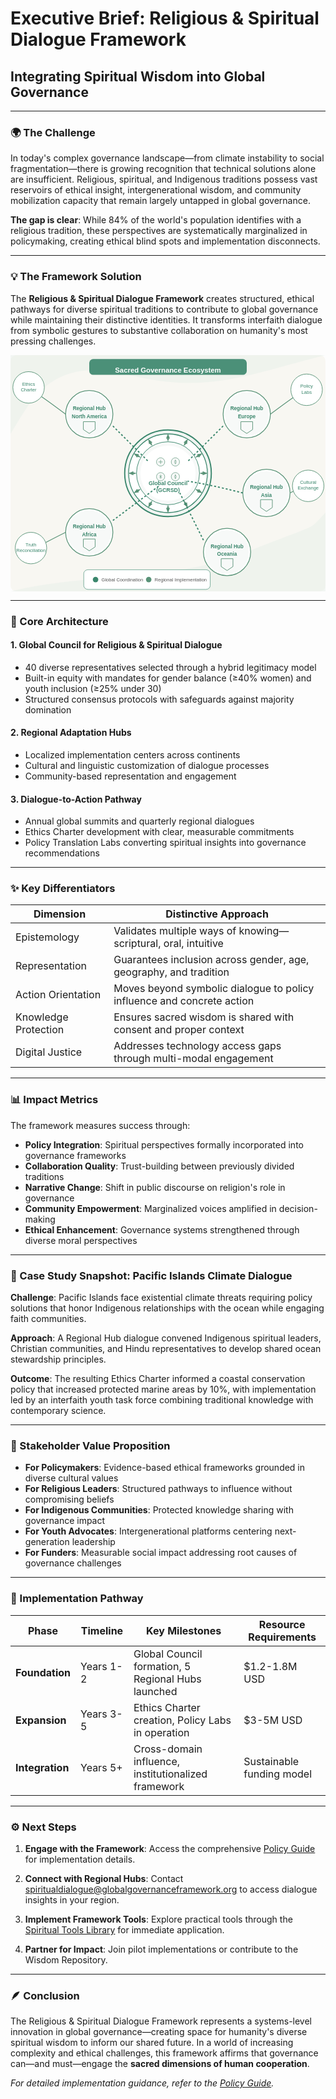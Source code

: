 # **Executive Brief: Religious & Spiritual Dialogue Framework**

## Integrating Spiritual Wisdom into Global Governance

---

### 🌍 The Challenge

In today's complex governance landscape—from climate instability to social fragmentation—there is growing recognition that technical solutions alone are insufficient. Religious, spiritual, and Indigenous traditions possess vast reservoirs of ethical insight, intergenerational wisdom, and community mobilization capacity that remain largely untapped in global governance.

**The gap is clear**: While 84% of the world's population identifies with a religious tradition, these perspectives are systematically marginalized in policymaking, creating ethical blind spots and implementation disconnects.

---

### 💡 The Framework Solution

The **Religious & Spiritual Dialogue Framework** creates structured, ethical pathways for diverse spiritual traditions to contribute to global governance while maintaining their distinctive identities. It transforms interfaith dialogue from symbolic gestures to substantive collaboration on humanity's most pressing challenges.

<div class="svg-container"><img src="data:image/svg+xml;charset=utf-8,%3C%3Fxml%20version%3D%221.0%22%20encoding%3D%22UTF-8%22%20standalone%3D%22no%22%3F%3E%0A%3Csvg%0A%20%20%20viewBox%3D%220%200%20800%20600%22%0A%20%20%20version%3D%221.1%22%0A%20%20%20id%3D%22svg46%22%0A%20%20%20sodipodi%3Adocname%3D%22sacred-governance-ecosystem.svg%22%0A%20%20%20inkscape%3Aversion%3D%221.4%20(e7c3feb100%2C%202024-10-09)%22%0A%20%20%20xmlns%3Ainkscape%3D%22http%3A%2F%2Fwww.inkscape.org%2Fnamespaces%2Finkscape%22%0A%20%20%20xmlns%3Asodipodi%3D%22http%3A%2F%2Fsodipodi.sourceforge.net%2FDTD%2Fsodipodi-0.dtd%22%0A%20%20%20xmlns%3D%22http%3A%2F%2Fwww.w3.org%2F2000%2Fsvg%22%0A%20%20%20xmlns%3Asvg%3D%22http%3A%2F%2Fwww.w3.org%2F2000%2Fsvg%22%3E%0A%20%20%3Cdefs%0A%20%20%20%20%20id%3D%22defs46%22%20%2F%3E%0A%20%20%3Csodipodi%3Anamedview%0A%20%20%20%20%20id%3D%22namedview46%22%0A%20%20%20%20%20pagecolor%3D%22%23ffffff%22%0A%20%20%20%20%20bordercolor%3D%22%23000000%22%0A%20%20%20%20%20borderopacity%3D%220.25%22%0A%20%20%20%20%20inkscape%3Ashowpageshadow%3D%222%22%0A%20%20%20%20%20inkscape%3Apageopacity%3D%220.0%22%0A%20%20%20%20%20inkscape%3Apagecheckerboard%3D%220%22%0A%20%20%20%20%20inkscape%3Adeskcolor%3D%22%23d1d1d1%22%0A%20%20%20%20%20inkscape%3Azoom%3D%221.41%22%0A%20%20%20%20%20inkscape%3Acx%3D%22400.35461%22%0A%20%20%20%20%20inkscape%3Acy%3D%22300%22%0A%20%20%20%20%20inkscape%3Awindow-width%3D%222520%22%0A%20%20%20%20%20inkscape%3Awindow-height%3D%221048%22%0A%20%20%20%20%20inkscape%3Awindow-x%3D%220%22%0A%20%20%20%20%20inkscape%3Awindow-y%3D%220%22%0A%20%20%20%20%20inkscape%3Awindow-maximized%3D%221%22%0A%20%20%20%20%20inkscape%3Acurrent-layer%3D%22svg46%22%20%2F%3E%0A%20%20%3C!--%20Background%20--%3E%0A%20%20%3Crect%0A%20%20%20%20%20width%3D%22800%22%0A%20%20%20%20%20height%3D%22600%22%0A%20%20%20%20%20fill%3D%22%23f8f7f2%22%0A%20%20%20%20%20rx%3D%2215%22%0A%20%20%20%20%20ry%3D%2215%22%0A%20%20%20%20%20id%3D%22rect1%22%20%2F%3E%0A%20%20%3C!--%20Decorative%20background%20elements%20--%3E%0A%20%20%3Cpath%0A%20%20%20%20%20d%3D%22M0%2C600%20C200%2C550%20400%2C580%20600%2C500%20S750%2C450%20800%2C400%20V600%20H0%20Z%22%0A%20%20%20%20%20fill%3D%22%23e7f0ea%22%0A%20%20%20%20%20opacity%3D%220.5%22%0A%20%20%20%20%20id%3D%22path1%22%20%2F%3E%0A%20%20%3Cpath%0A%20%20%20%20%20d%3D%22M800%2C0%20C600%2C50%20500%2C100%20300%2C50%20S50%2C120%200%2C200%20V0%20H800%20Z%22%0A%20%20%20%20%20fill%3D%22%23e7f0ea%22%0A%20%20%20%20%20opacity%3D%220.5%22%0A%20%20%20%20%20id%3D%22path2%22%20%2F%3E%0A%20%20%3C!--%20Central%20Global%20Council%20--%3E%0A%20%20%3Cg%0A%20%20%20%20%20transform%3D%22translate(400%2C%20300)%22%0A%20%20%20%20%20id%3D%22g20%22%3E%0A%20%20%20%20%3C!--%20Outer%20circle%20with%20decorative%20pattern%20--%3E%0A%20%20%20%20%3Ccircle%0A%20%20%20%20%20%20%20cx%3D%220%22%0A%20%20%20%20%20%20%20cy%3D%220%22%0A%20%20%20%20%20%20%20r%3D%22110%22%0A%20%20%20%20%20%20%20fill%3D%22%23f1f5f2%22%0A%20%20%20%20%20%20%20stroke%3D%22%233a866c%22%0A%20%20%20%20%20%20%20stroke-width%3D%223%22%0A%20%20%20%20%20%20%20id%3D%22circle2%22%20%2F%3E%0A%20%20%20%20%3Ccircle%0A%20%20%20%20%20%20%20cx%3D%220%22%0A%20%20%20%20%20%20%20cy%3D%220%22%0A%20%20%20%20%20%20%20r%3D%22100%22%0A%20%20%20%20%20%20%20fill%3D%22%23ffffff%22%0A%20%20%20%20%20%20%20stroke%3D%22%233a866c%22%0A%20%20%20%20%20%20%20stroke-width%3D%222%22%0A%20%20%20%20%20%20%20id%3D%22circle3%22%20%2F%3E%0A%20%20%20%20%3C!--%20Decorative%20elements%20around%20circle%20--%3E%0A%20%20%20%20%3Cg%0A%20%20%20%20%20%20%20id%3D%22decorativeElements%22%3E%0A%20%20%20%20%20%20%3Cpath%0A%20%20%20%20%20%20%20%20%20d%3D%22M0%2C-100%20Q5%2C-90%200%2C-80%20Q-5%2C-90%200%2C-100%22%0A%20%20%20%20%20%20%20%20%20fill%3D%22%235a9378%22%0A%20%20%20%20%20%20%20%20%20id%3D%22path3%22%20%2F%3E%0A%20%20%20%20%20%20%3Cpath%0A%20%20%20%20%20%20%20%20%20d%3D%22M0%2C-100%20L5%2C-88%20L-5%2C-88%20Z%22%0A%20%20%20%20%20%20%20%20%20fill%3D%22%235a9378%22%0A%20%20%20%20%20%20%20%20%20id%3D%22path4%22%20%2F%3E%0A%20%20%20%20%3C%2Fg%3E%0A%20%20%20%20%3C!--%20Repeating%20the%20decorative%20elements%20around%20the%20circle%20--%3E%0A%20%20%20%20%3Cuse%0A%20%20%20%20%20%20%20href%3D%22%23decorativeElements%22%0A%20%20%20%20%20%20%20transform%3D%22rotate(30)%22%0A%20%20%20%20%20%20%20id%3D%22use4%22%20%2F%3E%0A%20%20%20%20%3Cuse%0A%20%20%20%20%20%20%20href%3D%22%23decorativeElements%22%0A%20%20%20%20%20%20%20transform%3D%22rotate(60)%22%0A%20%20%20%20%20%20%20id%3D%22use5%22%20%2F%3E%0A%20%20%20%20%3Cuse%0A%20%20%20%20%20%20%20href%3D%22%23decorativeElements%22%0A%20%20%20%20%20%20%20transform%3D%22rotate(90)%22%0A%20%20%20%20%20%20%20id%3D%22use6%22%20%2F%3E%0A%20%20%20%20%3Cuse%0A%20%20%20%20%20%20%20href%3D%22%23decorativeElements%22%0A%20%20%20%20%20%20%20transform%3D%22rotate(120)%22%0A%20%20%20%20%20%20%20id%3D%22use7%22%20%2F%3E%0A%20%20%20%20%3Cuse%0A%20%20%20%20%20%20%20href%3D%22%23decorativeElements%22%0A%20%20%20%20%20%20%20transform%3D%22rotate(150)%22%0A%20%20%20%20%20%20%20id%3D%22use8%22%20%2F%3E%0A%20%20%20%20%3Cuse%0A%20%20%20%20%20%20%20href%3D%22%23decorativeElements%22%0A%20%20%20%20%20%20%20transform%3D%22rotate(180)%22%0A%20%20%20%20%20%20%20id%3D%22use9%22%20%2F%3E%0A%20%20%20%20%3Cuse%0A%20%20%20%20%20%20%20href%3D%22%23decorativeElements%22%0A%20%20%20%20%20%20%20transform%3D%22rotate(210)%22%0A%20%20%20%20%20%20%20id%3D%22use10%22%20%2F%3E%0A%20%20%20%20%3Cuse%0A%20%20%20%20%20%20%20href%3D%22%23decorativeElements%22%0A%20%20%20%20%20%20%20transform%3D%22rotate(240)%22%0A%20%20%20%20%20%20%20id%3D%22use11%22%20%2F%3E%0A%20%20%20%20%3Cuse%0A%20%20%20%20%20%20%20href%3D%22%23decorativeElements%22%0A%20%20%20%20%20%20%20transform%3D%22rotate(270)%22%0A%20%20%20%20%20%20%20id%3D%22use12%22%20%2F%3E%0A%20%20%20%20%3Cuse%0A%20%20%20%20%20%20%20href%3D%22%23decorativeElements%22%0A%20%20%20%20%20%20%20transform%3D%22rotate(300)%22%0A%20%20%20%20%20%20%20id%3D%22use13%22%20%2F%3E%0A%20%20%20%20%3Cuse%0A%20%20%20%20%20%20%20href%3D%22%23decorativeElements%22%0A%20%20%20%20%20%20%20transform%3D%22rotate(330)%22%0A%20%20%20%20%20%20%20id%3D%22use14%22%20%2F%3E%0A%20%20%20%20%3C!--%20Inner%20content%20--%3E%0A%20%20%20%20%3Ccircle%0A%20%20%20%20%20%20%20cx%3D%220%22%0A%20%20%20%20%20%20%20cy%3D%220%22%0A%20%20%20%20%20%20%20r%3D%2280%22%0A%20%20%20%20%20%20%20fill%3D%22%23f7f9f8%22%0A%20%20%20%20%20%20%20stroke%3D%22%233a866c%22%0A%20%20%20%20%20%20%20stroke-width%3D%221.5%22%0A%20%20%20%20%20%20%20id%3D%22circle14%22%20%2F%3E%0A%20%20%20%20%3Ccircle%0A%20%20%20%20%20%20%20cx%3D%220%22%0A%20%20%20%20%20%20%20cy%3D%220%22%0A%20%20%20%20%20%20%20r%3D%2270%22%0A%20%20%20%20%20%20%20fill%3D%22%23ffffff%22%0A%20%20%20%20%20%20%20id%3D%22circle15%22%20%2F%3E%0A%20%20%20%20%3C!--%20Symbolic%20icons%20for%20different%20traditions%20within%20central%20circle%20--%3E%0A%20%20%20%20%3Cg%0A%20%20%20%20%20%20%20transform%3D%22translate(0%2C%20-10)%20scale(0.75)%22%0A%20%20%20%20%20%20%20id%3D%22g19%22%3E%0A%20%20%20%20%20%20%3C!--%20Dharmic%20symbol%20--%3E%0A%20%20%20%20%20%20%3Ccircle%0A%20%20%20%20%20%20%20%20%20cx%3D%22-25%22%0A%20%20%20%20%20%20%20%20%20cy%3D%22-25%22%0A%20%20%20%20%20%20%20%20%20r%3D%2214%22%0A%20%20%20%20%20%20%20%20%20fill%3D%22%23f7f9f8%22%0A%20%20%20%20%20%20%20%20%20stroke%3D%22%235a9378%22%0A%20%20%20%20%20%20%20%20%20stroke-width%3D%221.5%22%0A%20%20%20%20%20%20%20%20%20id%3D%22circle16%22%20%2F%3E%0A%20%20%20%20%20%20%3Cpath%0A%20%20%20%20%20%20%20%20%20d%3D%22M-25%2C-32%20L-25%2C-18%20M-32%2C-25%20L-18%2C-25%22%0A%20%20%20%20%20%20%20%20%20stroke%3D%22%235a9378%22%0A%20%20%20%20%20%20%20%20%20stroke-width%3D%221.5%22%0A%20%20%20%20%20%20%20%20%20id%3D%22path16%22%20%2F%3E%0A%20%20%20%20%20%20%3C!--%20Abrahamic%20symbol%20--%3E%0A%20%20%20%20%20%20%3Ccircle%0A%20%20%20%20%20%20%20%20%20cx%3D%2225%22%0A%20%20%20%20%20%20%20%20%20cy%3D%22-25%22%0A%20%20%20%20%20%20%20%20%20r%3D%2214%22%0A%20%20%20%20%20%20%20%20%20fill%3D%22%23f7f9f8%22%0A%20%20%20%20%20%20%20%20%20stroke%3D%22%235a9378%22%0A%20%20%20%20%20%20%20%20%20stroke-width%3D%221.5%22%0A%20%20%20%20%20%20%20%20%20id%3D%22circle17%22%20%2F%3E%0A%20%20%20%20%20%20%3Cpath%0A%20%20%20%20%20%20%20%20%20d%3D%22M25%2C-32%20C28%2C-28%2028%2C-22%2025%2C-18%20C22%2C-22%2022%2C-28%2025%2C-32%22%0A%20%20%20%20%20%20%20%20%20stroke%3D%22%235a9378%22%0A%20%20%20%20%20%20%20%20%20stroke-width%3D%221.5%22%0A%20%20%20%20%20%20%20%20%20fill%3D%22none%22%0A%20%20%20%20%20%20%20%20%20id%3D%22path17%22%20%2F%3E%0A%20%20%20%20%20%20%3C!--%20Indigenous%20symbol%20--%3E%0A%20%20%20%20%20%20%3Ccircle%0A%20%20%20%20%20%20%20%20%20cx%3D%22-25%22%0A%20%20%20%20%20%20%20%20%20cy%3D%2225%22%0A%20%20%20%20%20%20%20%20%20r%3D%2214%22%0A%20%20%20%20%20%20%20%20%20fill%3D%22%23f7f9f8%22%0A%20%20%20%20%20%20%20%20%20stroke%3D%22%235a9378%22%0A%20%20%20%20%20%20%20%20%20stroke-width%3D%221.5%22%0A%20%20%20%20%20%20%20%20%20id%3D%22circle18%22%20%2F%3E%0A%20%20%20%20%20%20%3Cpath%0A%20%20%20%20%20%20%20%20%20d%3D%22M-25%2C18%20L-25%2C32%20M-29%2C21%20L-21%2C29%20M-29%2C29%20L-21%2C21%22%0A%20%20%20%20%20%20%20%20%20stroke%3D%22%235a9378%22%0A%20%20%20%20%20%20%20%20%20stroke-width%3D%221.5%22%0A%20%20%20%20%20%20%20%20%20id%3D%22path18%22%20%2F%3E%0A%20%20%20%20%20%20%3C!--%20Humanist%20symbol%20--%3E%0A%20%20%20%20%20%20%3Ccircle%0A%20%20%20%20%20%20%20%20%20cx%3D%2225%22%0A%20%20%20%20%20%20%20%20%20cy%3D%2225%22%0A%20%20%20%20%20%20%20%20%20r%3D%2214%22%0A%20%20%20%20%20%20%20%20%20fill%3D%22%23f7f9f8%22%0A%20%20%20%20%20%20%20%20%20stroke%3D%22%235a9378%22%0A%20%20%20%20%20%20%20%20%20stroke-width%3D%221.5%22%0A%20%20%20%20%20%20%20%20%20id%3D%22circle19%22%20%2F%3E%0A%20%20%20%20%20%20%3Cpath%0A%20%20%20%20%20%20%20%20%20d%3D%22M25%2C18%20Q30%2C25%2025%2C32%20Q20%2C25%2025%2C18%22%0A%20%20%20%20%20%20%20%20%20stroke%3D%22%235a9378%22%0A%20%20%20%20%20%20%20%20%20stroke-width%3D%221.5%22%0A%20%20%20%20%20%20%20%20%20fill%3D%22none%22%0A%20%20%20%20%20%20%20%20%20id%3D%22path19%22%20%2F%3E%0A%20%20%20%20%3C%2Fg%3E%0A%20%20%20%20%3C!--%20Text%20for%20Global%20Council%20--%3E%0A%20%20%20%20%3Ctext%0A%20%20%20%20%20%20%20y%3D%2230%22%0A%20%20%20%20%20%20%20text-anchor%3D%22middle%22%0A%20%20%20%20%20%20%20font-family%3D%22Arial%2C%20sans-serif%22%0A%20%20%20%20%20%20%20font-size%3D%2214%22%0A%20%20%20%20%20%20%20font-weight%3D%22bold%22%0A%20%20%20%20%20%20%20fill%3D%22%233a866c%22%0A%20%20%20%20%20%20%20id%3D%22text19%22%3EGlobal%20Council%3C%2Ftext%3E%0A%20%20%20%20%3Ctext%0A%20%20%20%20%20%20%20y%3D%2248%22%0A%20%20%20%20%20%20%20text-anchor%3D%22middle%22%0A%20%20%20%20%20%20%20font-family%3D%22Arial%2C%20sans-serif%22%0A%20%20%20%20%20%20%20font-size%3D%2214%22%0A%20%20%20%20%20%20%20font-weight%3D%22bold%22%0A%20%20%20%20%20%20%20fill%3D%22%233a866c%22%0A%20%20%20%20%20%20%20id%3D%22text20%22%3E(GCRSD)%3C%2Ftext%3E%0A%20%20%3C%2Fg%3E%0A%20%20%3C!--%20North%20America%20Regional%20Hub%20--%3E%0A%20%20%3Ccircle%0A%20%20%20%20%20cx%3D%22200%22%0A%20%20%20%20%20cy%3D%22150%22%0A%20%20%20%20%20r%3D%2260%22%0A%20%20%20%20%20fill%3D%22%23ffffff%22%0A%20%20%20%20%20stroke%3D%22%235a9378%22%0A%20%20%20%20%20stroke-width%3D%222%22%0A%20%20%20%20%20id%3D%22circle20%22%20%2F%3E%0A%20%20%3Ccircle%0A%20%20%20%20%20cx%3D%22200%22%0A%20%20%20%20%20cy%3D%22150%22%0A%20%20%20%20%20r%3D%2255%22%0A%20%20%20%20%20fill%3D%22%23f7f9f8%22%0A%20%20%20%20%20id%3D%22circle21%22%20%2F%3E%0A%20%20%3Ctext%0A%20%20%20%20%20x%3D%22200%22%0A%20%20%20%20%20y%3D%22150%22%0A%20%20%20%20%20text-anchor%3D%22middle%22%0A%20%20%20%20%20font-family%3D%22Arial%2C%20sans-serif%22%0A%20%20%20%20%20font-weight%3D%22bold%22%0A%20%20%20%20%20fill%3D%22%233a866c%22%0A%20%20%20%20%20id%3D%22text22%22%3E%3Ctspan%0A%20%20%20%20%20%20%20x%3D%22200%22%0A%20%20%20%20%20%20%20y%3D%22140%22%0A%20%20%20%20%20%20%20font-size%3D%2213px%22%0A%20%20%20%20%20%20%20id%3D%22tspan21%22%3ERegional%20Hub%3C%2Ftspan%3E%3Ctspan%0A%20%20%20%20%20%20%20x%3D%22200%22%0A%20%20%20%20%20%20%20y%3D%22160%22%0A%20%20%20%20%20%20%20font-size%3D%2213px%22%0A%20%20%20%20%20%20%20id%3D%22tspan22%22%3ENorth%20America%3C%2Ftspan%3E%3C%2Ftext%3E%0A%20%20%3Cpath%0A%20%20%20%20%20d%3D%22m%20185%2C189%2015%2C10%2015%2C-10%20v%20-20%20h%20-30%20z%22%0A%20%20%20%20%20fill%3D%22none%22%0A%20%20%20%20%20stroke%3D%22%235a9378%22%0A%20%20%20%20%20stroke-width%3D%221.5%22%0A%20%20%20%20%20id%3D%22path22%22%20%2F%3E%0A%20%20%3C!--%20Europe%20Regional%20Hub%20--%3E%0A%20%20%3Ccircle%0A%20%20%20%20%20cx%3D%22600%22%0A%20%20%20%20%20cy%3D%22150%22%0A%20%20%20%20%20r%3D%2260%22%0A%20%20%20%20%20fill%3D%22%23ffffff%22%0A%20%20%20%20%20stroke%3D%22%235a9378%22%0A%20%20%20%20%20stroke-width%3D%222%22%0A%20%20%20%20%20id%3D%22circle22%22%20%2F%3E%0A%20%20%3Ccircle%0A%20%20%20%20%20cx%3D%22600%22%0A%20%20%20%20%20cy%3D%22150%22%0A%20%20%20%20%20r%3D%2255%22%0A%20%20%20%20%20fill%3D%22%23f7f9f8%22%0A%20%20%20%20%20id%3D%22circle23%22%20%2F%3E%0A%20%20%3Ctext%0A%20%20%20%20%20x%3D%22600%22%0A%20%20%20%20%20y%3D%22150%22%0A%20%20%20%20%20text-anchor%3D%22middle%22%0A%20%20%20%20%20font-family%3D%22Arial%2C%20sans-serif%22%0A%20%20%20%20%20font-weight%3D%22bold%22%0A%20%20%20%20%20fill%3D%22%233a866c%22%0A%20%20%20%20%20id%3D%22text24%22%3E%3Ctspan%0A%20%20%20%20%20%20%20x%3D%22600%22%0A%20%20%20%20%20%20%20y%3D%22140%22%0A%20%20%20%20%20%20%20font-size%3D%2213px%22%0A%20%20%20%20%20%20%20id%3D%22tspan23%22%3ERegional%20Hub%3C%2Ftspan%3E%3Ctspan%0A%20%20%20%20%20%20%20x%3D%22600%22%0A%20%20%20%20%20%20%20y%3D%22160%22%0A%20%20%20%20%20%20%20font-size%3D%2213px%22%0A%20%20%20%20%20%20%20id%3D%22tspan24%22%3EEurope%3C%2Ftspan%3E%3C%2Ftext%3E%0A%20%20%3Cpath%0A%20%20%20%20%20d%3D%22m%20585%2C189%2015%2C10%2015%2C-10%20v%20-20%20h%20-30%20z%22%0A%20%20%20%20%20fill%3D%22none%22%0A%20%20%20%20%20stroke%3D%22%235a9378%22%0A%20%20%20%20%20stroke-width%3D%221.5%22%0A%20%20%20%20%20id%3D%22path24%22%20%2F%3E%0A%20%20%3C!--%20Asia%20Regional%20Hub%20--%3E%0A%20%20%3Ccircle%0A%20%20%20%20%20cx%3D%22650%22%0A%20%20%20%20%20cy%3D%22350%22%0A%20%20%20%20%20r%3D%2260%22%0A%20%20%20%20%20fill%3D%22%23ffffff%22%0A%20%20%20%20%20stroke%3D%22%235a9378%22%0A%20%20%20%20%20stroke-width%3D%222%22%0A%20%20%20%20%20id%3D%22circle24%22%20%2F%3E%0A%20%20%3Ccircle%0A%20%20%20%20%20cx%3D%22650%22%0A%20%20%20%20%20cy%3D%22350%22%0A%20%20%20%20%20r%3D%2255%22%0A%20%20%20%20%20fill%3D%22%23f7f9f8%22%0A%20%20%20%20%20id%3D%22circle25%22%20%2F%3E%0A%20%20%3Ctext%0A%20%20%20%20%20x%3D%22650%22%0A%20%20%20%20%20y%3D%22350%22%0A%20%20%20%20%20text-anchor%3D%22middle%22%0A%20%20%20%20%20font-family%3D%22Arial%2C%20sans-serif%22%0A%20%20%20%20%20font-weight%3D%22bold%22%0A%20%20%20%20%20fill%3D%22%233a866c%22%0A%20%20%20%20%20id%3D%22text26%22%3E%3Ctspan%0A%20%20%20%20%20%20%20x%3D%22650%22%0A%20%20%20%20%20%20%20y%3D%22340%22%0A%20%20%20%20%20%20%20font-size%3D%2213px%22%0A%20%20%20%20%20%20%20id%3D%22tspan25%22%3ERegional%20Hub%3C%2Ftspan%3E%3Ctspan%0A%20%20%20%20%20%20%20x%3D%22650%22%0A%20%20%20%20%20%20%20y%3D%22360%22%0A%20%20%20%20%20%20%20font-size%3D%2213px%22%0A%20%20%20%20%20%20%20id%3D%22tspan26%22%3EAsia%3C%2Ftspan%3E%3C%2Ftext%3E%0A%20%20%3Cpath%0A%20%20%20%20%20d%3D%22m%20635%2C387%2015%2C10%2015%2C-10%20v%20-20%20h%20-30%20z%22%0A%20%20%20%20%20fill%3D%22none%22%0A%20%20%20%20%20stroke%3D%22%235a9378%22%0A%20%20%20%20%20stroke-width%3D%221.5%22%0A%20%20%20%20%20id%3D%22path26%22%20%2F%3E%0A%20%20%3C!--%20Africa%20Regional%20Hub%20--%3E%0A%20%20%3Ccircle%0A%20%20%20%20%20cx%3D%22200%22%0A%20%20%20%20%20cy%3D%22450%22%0A%20%20%20%20%20r%3D%2260%22%0A%20%20%20%20%20fill%3D%22%23ffffff%22%0A%20%20%20%20%20stroke%3D%22%235a9378%22%0A%20%20%20%20%20stroke-width%3D%222%22%0A%20%20%20%20%20id%3D%22circle26%22%20%2F%3E%0A%20%20%3Ccircle%0A%20%20%20%20%20cx%3D%22200%22%0A%20%20%20%20%20cy%3D%22450%22%0A%20%20%20%20%20r%3D%2255%22%0A%20%20%20%20%20fill%3D%22%23f7f9f8%22%0A%20%20%20%20%20id%3D%22circle27%22%20%2F%3E%0A%20%20%3Ctext%0A%20%20%20%20%20x%3D%22200%22%0A%20%20%20%20%20y%3D%22450%22%0A%20%20%20%20%20text-anchor%3D%22middle%22%0A%20%20%20%20%20font-family%3D%22Arial%2C%20sans-serif%22%0A%20%20%20%20%20font-weight%3D%22bold%22%0A%20%20%20%20%20fill%3D%22%233a866c%22%0A%20%20%20%20%20id%3D%22text28%22%3E%3Ctspan%0A%20%20%20%20%20%20%20x%3D%22200%22%0A%20%20%20%20%20%20%20y%3D%22440%22%0A%20%20%20%20%20%20%20font-size%3D%2213px%22%0A%20%20%20%20%20%20%20id%3D%22tspan27%22%3ERegional%20Hub%3C%2Ftspan%3E%3Ctspan%0A%20%20%20%20%20%20%20x%3D%22200%22%0A%20%20%20%20%20%20%20y%3D%22460%22%0A%20%20%20%20%20%20%20font-size%3D%2213px%22%0A%20%20%20%20%20%20%20id%3D%22tspan28%22%3EAfrica%3C%2Ftspan%3E%3C%2Ftext%3E%0A%20%20%3Cpath%0A%20%20%20%20%20d%3D%22m%20185%2C487%2015%2C10%2015%2C-10%20v%20-20%20h%20-30%20z%22%0A%20%20%20%20%20fill%3D%22none%22%0A%20%20%20%20%20stroke%3D%22%235a9378%22%0A%20%20%20%20%20stroke-width%3D%221.5%22%0A%20%20%20%20%20id%3D%22path28%22%20%2F%3E%0A%20%20%3C!--%20Oceania%20Regional%20Hub%20--%3E%0A%20%20%3Ccircle%0A%20%20%20%20%20cx%3D%22550%22%0A%20%20%20%20%20cy%3D%22500%22%0A%20%20%20%20%20r%3D%2260%22%0A%20%20%20%20%20fill%3D%22%23ffffff%22%0A%20%20%20%20%20stroke%3D%22%235a9378%22%0A%20%20%20%20%20stroke-width%3D%222%22%0A%20%20%20%20%20id%3D%22circle28%22%20%2F%3E%0A%20%20%3Ccircle%0A%20%20%20%20%20cx%3D%22550%22%0A%20%20%20%20%20cy%3D%22500%22%0A%20%20%20%20%20r%3D%2255%22%0A%20%20%20%20%20fill%3D%22%23f7f9f8%22%0A%20%20%20%20%20id%3D%22circle29%22%20%2F%3E%0A%20%20%3Ctext%0A%20%20%20%20%20x%3D%22550%22%0A%20%20%20%20%20y%3D%22500%22%0A%20%20%20%20%20text-anchor%3D%22middle%22%0A%20%20%20%20%20font-family%3D%22Arial%2C%20sans-serif%22%0A%20%20%20%20%20font-weight%3D%22bold%22%0A%20%20%20%20%20fill%3D%22%233a866c%22%0A%20%20%20%20%20id%3D%22text30%22%3E%3Ctspan%0A%20%20%20%20%20%20%20x%3D%22550%22%0A%20%20%20%20%20%20%20y%3D%22490%22%0A%20%20%20%20%20%20%20font-size%3D%2213px%22%0A%20%20%20%20%20%20%20id%3D%22tspan29%22%3ERegional%20Hub%3C%2Ftspan%3E%3Ctspan%0A%20%20%20%20%20%20%20x%3D%22550%22%0A%20%20%20%20%20%20%20y%3D%22510%22%0A%20%20%20%20%20%20%20font-size%3D%2213px%22%0A%20%20%20%20%20%20%20id%3D%22tspan30%22%3EOceania%3C%2Ftspan%3E%3C%2Ftext%3E%0A%20%20%3Cpath%0A%20%20%20%20%20d%3D%22m%20535%2C537%2015%2C10%2015%2C-10%20v%20-20%20h%20-30%20z%22%0A%20%20%20%20%20fill%3D%22none%22%0A%20%20%20%20%20stroke%3D%22%235a9378%22%0A%20%20%20%20%20stroke-width%3D%221.5%22%0A%20%20%20%20%20id%3D%22path30%22%20%2F%3E%0A%20%20%3C!--%20Connecting%20paths%20between%20Global%20Council%20and%20Regional%20Hubs%20--%3E%0A%20%20%3Cpath%0A%20%20%20%20%20d%3D%22M260%2C180%20C290%2C210%20320%2C240%20350%2C270%22%0A%20%20%20%20%20stroke%3D%22%233a866c%22%0A%20%20%20%20%20stroke-width%3D%223%22%0A%20%20%20%20%20stroke-dasharray%3D%225%2C5%22%0A%20%20%20%20%20fill%3D%22none%22%0A%20%20%20%20%20id%3D%22path31%22%20%2F%3E%0A%20%20%3Cpath%0A%20%20%20%20%20d%3D%22M540%2C180%20C510%2C210%20480%2C240%20450%2C270%22%0A%20%20%20%20%20stroke%3D%22%233a866c%22%0A%20%20%20%20%20stroke-width%3D%223%22%0A%20%20%20%20%20stroke-dasharray%3D%225%2C5%22%0A%20%20%20%20%20fill%3D%22none%22%0A%20%20%20%20%20id%3D%22path32%22%20%2F%3E%0A%20%20%3Cpath%0A%20%20%20%20%20d%3D%22M590%2C350%20C550%2C340%20510%2C330%20450%2C320%22%0A%20%20%20%20%20stroke%3D%22%233a866c%22%0A%20%20%20%20%20stroke-width%3D%223%22%0A%20%20%20%20%20stroke-dasharray%3D%225%2C5%22%0A%20%20%20%20%20fill%3D%22none%22%0A%20%20%20%20%20id%3D%22path33%22%20%2F%3E%0A%20%20%3Cpath%0A%20%20%20%20%20d%3D%22M260%2C420%20C300%2C390%20340%2C360%20380%2C330%22%0A%20%20%20%20%20stroke%3D%22%233a866c%22%0A%20%20%20%20%20stroke-width%3D%223%22%0A%20%20%20%20%20stroke-dasharray%3D%225%2C5%22%0A%20%20%20%20%20fill%3D%22none%22%0A%20%20%20%20%20id%3D%22path34%22%20%2F%3E%0A%20%20%3Cpath%0A%20%20%20%20%20d%3D%22M490%2C470%20C470%2C430%20450%2C390%20430%2C350%22%0A%20%20%20%20%20stroke%3D%22%233a866c%22%0A%20%20%20%20%20stroke-width%3D%223%22%0A%20%20%20%20%20stroke-dasharray%3D%225%2C5%22%0A%20%20%20%20%20fill%3D%22none%22%0A%20%20%20%20%20id%3D%22path35%22%20%2F%3E%0A%20%20%3C!--%20Action%20Pathways%20Radiating%20Outward%20--%3E%0A%20%20%3C!--%20Path%20from%20North%20America%20hub%20to%20%22Ethics%20Charter%22%20--%3E%0A%20%20%3Cpath%0A%20%20%20%20%20d%3D%22M140%2C150%20C100%2C120%2060%2C90%2020%2C70%22%0A%20%20%20%20%20stroke%3D%22%235a9378%22%0A%20%20%20%20%20stroke-width%3D%222%22%0A%20%20%20%20%20fill%3D%22none%22%0A%20%20%20%20%20id%3D%22path36%22%20%2F%3E%0A%20%20%3Ccircle%0A%20%20%20%20%20cx%3D%2246%22%0A%20%20%20%20%20cy%3D%2282%22%0A%20%20%20%20%20r%3D%2240%22%0A%20%20%20%20%20fill%3D%22%23ffffff%22%0A%20%20%20%20%20stroke%3D%22%235a9378%22%0A%20%20%20%20%20stroke-width%3D%221.5%22%0A%20%20%20%20%20id%3D%22circle36%22%20%2F%3E%0A%20%20%3Ctext%0A%20%20%20%20%20x%3D%2246%22%0A%20%20%20%20%20y%3D%2282%22%0A%20%20%20%20%20text-anchor%3D%22middle%22%0A%20%20%20%20%20font-family%3D%22Arial%2C%20sans-serif%22%0A%20%20%20%20%20font-size%3D%2212px%22%0A%20%20%20%20%20fill%3D%22%233a866c%22%0A%20%20%20%20%20id%3D%22text37%22%3E%3Ctspan%0A%20%20%20%20%20%20%20x%3D%2246%22%0A%20%20%20%20%20%20%20y%3D%2277%22%0A%20%20%20%20%20%20%20id%3D%22tspan36%22%3EEthics%3C%2Ftspan%3E%3Ctspan%0A%20%20%20%20%20%20%20x%3D%2246%22%0A%20%20%20%20%20%20%20y%3D%2292%22%0A%20%20%20%20%20%20%20id%3D%22tspan37%22%3ECharter%3C%2Ftspan%3E%3C%2Ftext%3E%0A%20%20%3C!--%20Path%20from%20Europe%20hub%20to%20%22Policy%20Labs%22%20--%3E%0A%20%20%3Cpath%0A%20%20%20%20%20d%3D%22M660%2C150%20C700%2C120%20740%2C90%20780%2C70%22%0A%20%20%20%20%20stroke%3D%22%235a9378%22%0A%20%20%20%20%20stroke-width%3D%222%22%0A%20%20%20%20%20fill%3D%22none%22%0A%20%20%20%20%20id%3D%22path37%22%20%2F%3E%0A%20%20%3Ccircle%0A%20%20%20%20%20cx%3D%22752%22%0A%20%20%20%20%20cy%3D%2288%22%0A%20%20%20%20%20r%3D%2240%22%0A%20%20%20%20%20fill%3D%22%23ffffff%22%0A%20%20%20%20%20stroke%3D%22%235a9378%22%0A%20%20%20%20%20stroke-width%3D%221.5%22%0A%20%20%20%20%20id%3D%22circle37%22%20%2F%3E%0A%20%20%3Ctext%0A%20%20%20%20%20x%3D%22752%22%0A%20%20%20%20%20y%3D%2288%22%0A%20%20%20%20%20text-anchor%3D%22middle%22%0A%20%20%20%20%20font-family%3D%22Arial%2C%20sans-serif%22%0A%20%20%20%20%20font-size%3D%2212px%22%0A%20%20%20%20%20fill%3D%22%233a866c%22%0A%20%20%20%20%20id%3D%22text39%22%3E%3Ctspan%0A%20%20%20%20%20%20%20x%3D%22752%22%0A%20%20%20%20%20%20%20y%3D%2283%22%0A%20%20%20%20%20%20%20id%3D%22tspan38%22%3EPolicy%3C%2Ftspan%3E%3Ctspan%0A%20%20%20%20%20%20%20x%3D%22752%22%0A%20%20%20%20%20%20%20y%3D%2298%22%0A%20%20%20%20%20%20%20id%3D%22tspan39%22%3ELabs%3C%2Ftspan%3E%3C%2Ftext%3E%0A%20%20%3C!--%20Path%20from%20Asia%20hub%20to%20%22Cultural%20Exchange%22%20--%3E%0A%20%20%3Cpath%0A%20%20%20%20%20d%3D%22M710%2C350%20C730%2C340%20750%2C330%20770%2C320%22%0A%20%20%20%20%20stroke%3D%22%235a9378%22%0A%20%20%20%20%20stroke-width%3D%222%22%0A%20%20%20%20%20fill%3D%22none%22%0A%20%20%20%20%20id%3D%22path39%22%20%2F%3E%0A%20%20%3Ccircle%0A%20%20%20%20%20cx%3D%22756%22%0A%20%20%20%20%20cy%3D%22332%22%0A%20%20%20%20%20r%3D%2240%22%0A%20%20%20%20%20fill%3D%22%23ffffff%22%0A%20%20%20%20%20stroke%3D%22%235a9378%22%0A%20%20%20%20%20stroke-width%3D%221.5%22%0A%20%20%20%20%20id%3D%22circle39%22%20%2F%3E%0A%20%20%3Ctext%0A%20%20%20%20%20x%3D%22756%22%0A%20%20%20%20%20y%3D%22332%22%0A%20%20%20%20%20text-anchor%3D%22middle%22%0A%20%20%20%20%20font-family%3D%22Arial%2C%20sans-serif%22%0A%20%20%20%20%20font-size%3D%2212px%22%0A%20%20%20%20%20fill%3D%22%233a866c%22%0A%20%20%20%20%20id%3D%22text41%22%3E%3Ctspan%0A%20%20%20%20%20%20%20x%3D%22756%22%0A%20%20%20%20%20%20%20y%3D%22327%22%0A%20%20%20%20%20%20%20id%3D%22tspan40%22%3ECultural%3C%2Ftspan%3E%3Ctspan%0A%20%20%20%20%20%20%20x%3D%22756%22%0A%20%20%20%20%20%20%20y%3D%22342%22%0A%20%20%20%20%20%20%20id%3D%22tspan41%22%3EExchange%3C%2Ftspan%3E%3C%2Ftext%3E%0A%20%20%3C!--%20Path%20from%20Africa%20hub%20to%20%22Reconciliation%22%20--%3E%0A%20%20%3Cpath%0A%20%20%20%20%20d%3D%22M140%2C450%20C100%2C470%2060%2C490%2030%2C510%22%0A%20%20%20%20%20stroke%3D%22%235a9378%22%0A%20%20%20%20%20stroke-width%3D%222%22%0A%20%20%20%20%20fill%3D%22none%22%0A%20%20%20%20%20id%3D%22path41%22%20%2F%3E%0A%20%20%3Ccircle%0A%20%20%20%20%20cx%3D%2252%22%0A%20%20%20%20%20cy%3D%22490%22%0A%20%20%20%20%20r%3D%2240%22%0A%20%20%20%20%20fill%3D%22%23ffffff%22%0A%20%20%20%20%20stroke%3D%22%235a9378%22%0A%20%20%20%20%20stroke-width%3D%221.5%22%0A%20%20%20%20%20id%3D%22circle41%22%20%2F%3E%0A%20%20%3Ctext%0A%20%20%20%20%20x%3D%2252%22%0A%20%20%20%20%20y%3D%22490%22%0A%20%20%20%20%20text-anchor%3D%22middle%22%0A%20%20%20%20%20font-family%3D%22Arial%2C%20sans-serif%22%0A%20%20%20%20%20font-size%3D%2212px%22%0A%20%20%20%20%20fill%3D%22%233a866c%22%0A%20%20%20%20%20id%3D%22text43%22%3E%3Ctspan%0A%20%20%20%20%20%20%20x%3D%2252%22%0A%20%20%20%20%20%20%20y%3D%22485%22%0A%20%20%20%20%20%20%20id%3D%22tspan42%22%3ETruth%3C%2Ftspan%3E%3Ctspan%0A%20%20%20%20%20%20%20x%3D%2252%22%0A%20%20%20%20%20%20%20y%3D%22500%22%0A%20%20%20%20%20%20%20id%3D%22tspan43%22%3EReconciliation%3C%2Ftspan%3E%3C%2Ftext%3E%0A%20%20%3C!--%20Legend%20--%3E%0A%20%20%3Crect%0A%20%20%20%20%20x%3D%22186.01723%22%0A%20%20%20%20%20y%3D%22545.01721%22%0A%20%20%20%20%20width%3D%22321.24216%22%0A%20%20%20%20%20height%3D%2249.965557%22%0A%20%20%20%20%20rx%3D%2210.708072%22%0A%20%20%20%20%20ry%3D%229.9931116%22%0A%20%20%20%20%20fill%3D%22%23ffffff%22%0A%20%20%20%20%20stroke%3D%22%233a866c%22%0A%20%20%20%20%20stroke-width%3D%221.03444%22%0A%20%20%20%20%20id%3D%22rect43%22%20%2F%3E%0A%20%20%3Ccircle%0A%20%20%20%20%20cx%3D%22216%22%0A%20%20%20%20%20cy%3D%22570%22%0A%20%20%20%20%20r%3D%227%22%0A%20%20%20%20%20fill%3D%22%233a866c%22%0A%20%20%20%20%20id%3D%22circle43%22%20%2F%3E%0A%20%20%3Ctext%0A%20%20%20%20%20x%3D%22231%22%0A%20%20%20%20%20y%3D%22575%22%0A%20%20%20%20%20font-family%3D%22Arial%2C%20sans-serif%22%0A%20%20%20%20%20font-size%3D%2212px%22%0A%20%20%20%20%20fill%3D%22%23555555%22%0A%20%20%20%20%20id%3D%22text44%22%3EGlobal%20Coordination%3C%2Ftext%3E%0A%20%20%3Ccircle%0A%20%20%20%20%20cx%3D%22351%22%0A%20%20%20%20%20cy%3D%22570%22%0A%20%20%20%20%20r%3D%227%22%0A%20%20%20%20%20fill%3D%22%235a9378%22%0A%20%20%20%20%20id%3D%22circle44%22%20%2F%3E%0A%20%20%3Ctext%0A%20%20%20%20%20x%3D%22366%22%0A%20%20%20%20%20y%3D%22575%22%0A%20%20%20%20%20font-family%3D%22Arial%2C%20sans-serif%22%0A%20%20%20%20%20font-size%3D%2212px%22%0A%20%20%20%20%20fill%3D%22%23555555%22%0A%20%20%20%20%20id%3D%22text45%22%3ERegional%20Implementation%3C%2Ftext%3E%0A%20%20%3C!--%20Title%20--%3E%0A%20%20%3Cg%0A%20%20%20%20%20transform%3D%22translate(400%2C%2040)%22%0A%20%20%20%20%20id%3D%22g46%22%3E%0A%20%20%20%20%3Crect%0A%20%20%20%20%20%20%20x%3D%22-200%22%0A%20%20%20%20%20%20%20y%3D%22-30%22%0A%20%20%20%20%20%20%20width%3D%22400%22%0A%20%20%20%20%20%20%20height%3D%2240%22%0A%20%20%20%20%20%20%20rx%3D%2210%22%0A%20%20%20%20%20%20%20ry%3D%2210%22%0A%20%20%20%20%20%20%20fill%3D%22%233a866c%22%0A%20%20%20%20%20%20%20opacity%3D%220.9%22%0A%20%20%20%20%20%20%20id%3D%22rect45%22%20%2F%3E%0A%20%20%20%20%3Ctext%0A%20%20%20%20%20%20%20x%3D%220%22%0A%20%20%20%20%20%20%20y%3D%225%22%0A%20%20%20%20%20%20%20text-anchor%3D%22middle%22%0A%20%20%20%20%20%20%20font-family%3D%22Arial%2C%20sans-serif%22%0A%20%20%20%20%20%20%20font-size%3D%2218%22%0A%20%20%20%20%20%20%20font-weight%3D%22bold%22%0A%20%20%20%20%20%20%20fill%3D%22%23ffffff%22%0A%20%20%20%20%20%20%20id%3D%22text46%22%3ESacred%20Governance%20Ecosystem%3C%2Ftext%3E%0A%20%20%3C%2Fg%3E%0A%3C%2Fsvg%3E%0A" alt="Governance Ecosystem Map" /></div>

---

### 🧱 Core Architecture

#### 1. **Global Council for Religious & Spiritual Dialogue**

* 40 diverse representatives selected through a hybrid legitimacy model
* Built-in equity with mandates for gender balance (≥40% women) and youth inclusion (≥25% under 30)
* Structured consensus protocols with safeguards against majority domination

#### 2. **Regional Adaptation Hubs**

* Localized implementation centers across continents
* Cultural and linguistic customization of dialogue processes
* Community-based representation and engagement

#### 3. **Dialogue-to-Action Pathway**

* Annual global summits and quarterly regional dialogues
* Ethics Charter development with clear, measurable commitments
* Policy Translation Labs converting spiritual insights into governance recommendations

---

### ✨ Key Differentiators

| **Dimension**         | **Distinctive Approach**                                               |
| --------------------- | --------------------------------------------------------------------- |
| Epistemology          | Validates multiple ways of knowing—scriptural, oral, intuitive         |
| Representation        | Guarantees inclusion across gender, age, geography, and tradition      |
| Action Orientation    | Moves beyond symbolic dialogue to policy influence and concrete action |
| Knowledge Protection  | Ensures sacred wisdom is shared with consent and proper context        |
| Digital Justice       | Addresses technology access gaps through multi-modal engagement        |

---

### 📊 Impact Metrics

The framework measures success through:

* **Policy Integration**: Spiritual perspectives formally incorporated into governance frameworks
* **Collaboration Quality**: Trust-building between previously divided traditions
* **Narrative Change**: Shift in public discourse on religion's role in governance
* **Community Empowerment**: Marginalized voices amplified in decision-making
* **Ethical Enhancement**: Governance systems strengthened through diverse moral perspectives

---

### 🌟 Case Study Snapshot: Pacific Islands Climate Dialogue

**Challenge**: Pacific Islands face existential climate threats requiring policy solutions that honor Indigenous relationships with the ocean while engaging faith communities.

**Approach**: A Regional Hub dialogue convened Indigenous spiritual leaders, Christian communities, and Hindu representatives to develop shared ocean stewardship principles.

**Outcome**: The resulting Ethics Charter informed a coastal conservation policy that increased protected marine areas by 10%, with implementation led by an interfaith youth task force combining traditional knowledge with contemporary science.

---

### 💼 Stakeholder Value Proposition

* **For Policymakers**: Evidence-based ethical frameworks grounded in diverse cultural values
* **For Religious Leaders**: Structured pathways to influence without compromising beliefs
* **For Indigenous Communities**: Protected knowledge sharing with governance impact
* **For Youth Advocates**: Intergenerational platforms centering next-generation leadership
* **For Funders**: Measurable social impact addressing root causes of governance challenges

---

### 🚀 Implementation Pathway

| **Phase**        | **Timeline**  | **Key Milestones**                              | **Resource Requirements** |
|------------------|---------------|--------------------------------------------------|---------------------------|
| **Foundation**   | Years 1-2     | Global Council formation, 5 Regional Hubs launched | $1.2-1.8M USD             |
| **Expansion**    | Years 3-5     | Ethics Charter creation, Policy Labs in operation  | $3-5M USD                 |
| **Integration**  | Years 5+      | Cross-domain influence, institutionalized framework | Sustainable funding model |

---

### ⚙️ Next Steps

1. **Engage with the Framework**: Access the comprehensive [Policy Guide](/framework/tools/spiritual/policy-guide-en.pdf) for implementation details.

2. **Connect with Regional Hubs**: Contact spiritualdialogue@globalgovernanceframework.org to access dialogue insights in your region.

3. **Implement Framework Tools**: Explore practical tools through the [Spiritual Tools Library](/framework/tools/spiritual) for immediate application.

4. **Partner for Impact**: Join pilot implementations or contribute to the Wisdom Repository.

---

### 🪶 Conclusion

The Religious & Spiritual Dialogue Framework represents a systems-level innovation in global governance—creating space for humanity's diverse spiritual wisdom to inform our shared future. In a world of increasing complexity and ethical challenges, this framework affirms that governance can—and must—engage the **sacred dimensions of human cooperation**.

*For detailed implementation guidance, refer to the [Policy Guide](/framework/tools/spiritual/policy-guide-en.pdf).*